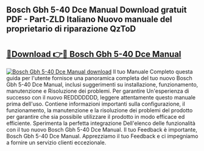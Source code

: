 ## Bosch Gbh 5-40 Dce Manual Download gratuit PDF - Part-ZLD Italiano Nuovo manuale del proprietario di riparazione QzToD

# <h2><a href="http://dffmq7.blite.top/?on=Bosch+Gbh+5-40+Dce+Manual">🔗Download 👉🔴 Bosch Gbh 5-40 Dce Manual</a></h2>

[![Bosch Gbh 5-40 Dce Manual download](https://i.imgur.com/lujVjoI.png)](http://dffmq7.blite.top/?on=Bosch+Gbh+5-40+Dce+Manual)
Il tuo Manuale Completo questa guida per l'utente fornisce una panoramica completa del tuo nuovo Bosch Gbh 5-40 Dce Manual, inclusi suggerimenti su installazione, funzionamento, manutenzione e Risoluzione dei problemi. Per garantire Un'esperienza di successo con il nuovo REDDDDDDD, leggere attentamente questo manuale prima dell'uso. Contiene informazioni importanti sulla configurazione, il funzionamento, la manutenzione e la risoluzione dei problemi del prodotto per garantire che sia possibile utilizzare il prodotto in modo efficace ed efficiente. Sperimenta la perfetta integrazione Dell'elenco delle funzionalità con il tuo nuovo Bosch Gbh 5-40 Dce Manual. Il tuo Feedback è importante, Bosch Gbh 5-40 Dce Manual. Apprezziamo il tuo Feedback e ci impegniamo a fornire un servizio clienti eccezionale.
